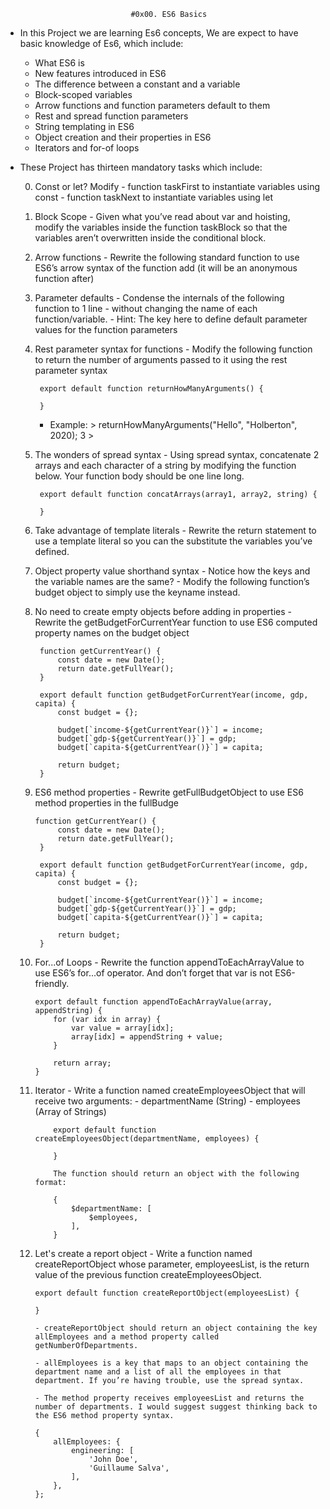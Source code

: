                                 #0x00. ES6 Basics

- In this Project we are learning Es6 concepts, We are expect to have basic knowledge of Es6, which include:

    - What ES6 is
    - New features introduced in ES6
    - The difference between a constant and a variable
    - Block-scoped variables
    - Arrow functions and function parameters default to them
    - Rest and spread function parameters
    - String templating in ES6
    - Object creation and their properties in ES6
    - Iterators and for-of loops

- These Project has thirteen mandatory tasks which include:

    0. Const or let?
        Modify
            - function taskFirst to instantiate variables using const
            - function taskNext to instantiate variables using let

    1. Block Scope
            - Given what you’ve read about var and hoisting, modify the variables inside the function taskBlock so that the variables aren’t overwritten inside the conditional block.

    2. Arrow functions
            - Rewrite the following standard function to use ES6’s arrow syntax of the function add (it will be an anonymous function after)

    3. Parameter defaults
            - Condense the internals of the following function to 1 line - without changing the name of each function/variable.
            - Hint: The key here to define default parameter values for the function parameters

    4. Rest parameter syntax for functions
            - Modify the following function to return the number of arguments passed to it using the rest parameter syntax

            export default function returnHowManyArguments() {

            }

        - Example:
                > returnHowManyArguments("Hello", "Holberton", 2020);
                3
                >

    5. The wonders of spread syntax
            - Using spread syntax, concatenate 2 arrays and each character of a string by modifying the function below. Your function body should be one line long.

            export default function concatArrays(array1, array2, string) {

            }

    6. Take advantage of template literals
            - Rewrite the return statement to use a template literal so you can the substitute the variables you’ve defined.

    7. Object property value shorthand syntax
            - Notice how the keys and the variable names are the same?
            - Modify the following function’s budget object to simply use the keyname instead.

    8. No need to create empty objects before adding in properties
            - Rewrite the getBudgetForCurrentYear function to use ES6 computed property names on the budget object

            function getCurrentYear() {
                const date = new Date();
                return date.getFullYear();
            }

            export default function getBudgetForCurrentYear(income, gdp, capita) {
                const budget = {};

                budget[`income-${getCurrentYear()}`] = income;
                budget[`gdp-${getCurrentYear()}`] = gdp;
                budget[`capita-${getCurrentYear()}`] = capita;

                return budget;
            }

    9. ES6 method properties
            - Rewrite getFullBudgetObject to use ES6 method properties in the fullBudge

           function getCurrentYear() {
  				const date = new Date();
  				return date.getFullYear();
			}

			export default function getBudgetForCurrentYear(income, gdp, capita) {
  				const budget = {};

 	 			budget[`income-${getCurrentYear()}`] = income;
  				budget[`gdp-${getCurrentYear()}`] = gdp;
  				budget[`capita-${getCurrentYear()}`] = capita;

  				return budget;
			}

	10. For...of Loops
			- Rewrite the function appendToEachArrayValue to use ES6’s for...of operator. And don’t forget that var is not ES6-friendly.

			export default function appendToEachArrayValue(array, appendString) {
  				for (var idx in array) {
    				var value = array[idx];
    				array[idx] = appendString + value;
 				}

  				return array;
			}

	11. Iterator
			- Write a function named createEmployeesObject that will receive two arguments:
				- departmentName (String)
				- employees (Array of Strings)

				export default function createEmployeesObject(departmentName, employees) {

				}

				The function should return an object with the following format:

				{
     				$departmentName: [
          				$employees,
     				],
				}

	12. Let's create a report object
			- Write a function named createReportObject whose parameter, employeesList, is the return value of the previous function createEmployeesObject.

			export default function createReportObject(employeesList) {

			}

			- createReportObject should return an object containing the key allEmployees and a method property called getNumberOfDepartments.

			- allEmployees is a key that maps to an object containing the department name and a list of all the employees in that department. If you’re having trouble, use the spread syntax.

			- The method property receives employeesList and returns the number of departments. I would suggest suggest thinking back to the ES6 method property syntax.

			{
  				allEmployees: {
     				engineering: [
          				'John Doe',
          				'Guillaume Salva',
     				],
  				},
			};
